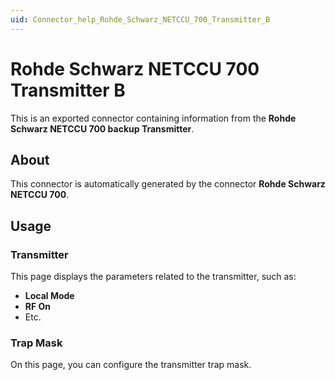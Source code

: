 ```yaml
---
uid: Connector_help_Rohde_Schwarz_NETCCU_700_Transmitter_B
---
```


# Rohde Schwarz NETCCU 700 Transmitter B

This is an exported connector containing information from the **Rohde Schwarz NETCCU 700 backup Transmitter**.

## About

This connector is automatically generated by the connector **Rohde Schwarz NETCCU 700**.

## Usage

### Transmitter

This page displays the parameters related to the transmitter, such as:

- **Local Mode**
- **RF On**
- Etc.

### Trap Mask

On this page, you can configure the transmitter trap mask.
